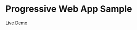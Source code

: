 # Progressive Web App Sample

[Live Demo](https://barend-erasmus.github.io/progressive-web-app-sample/src/index.html)
